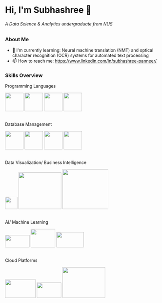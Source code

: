 # Hi, I'm Subhashree 👋 
###### A Data Science & Analytics undergraduate from NUS

### About Me
- 🌱 I'm currently learning: Neural machine translation (NMT) and optical character recognition (OCR) systems for automated text processing
- 📫 How to reach me: https://www.linkedin.com/in/subhashree-panneer/

### Skills Overview
Programming Languages
  
[<img src="https://github.com/subhashree0209/subhashree0209/assets/169425675/12168a4b-3ae0-4bf3-9790-f336c469dd85" width="60" height="60">](https://www.python.org/)
[<img src="https://github.com/subhashree0209/subhashree0209/assets/169425675/c5e7e03f-bb58-45a9-933e-74278c2a5275" width="60" height="60">](https://www.r-project.org/)
[<img src="https://upload.wikimedia.org/wikipedia/commons/6/6a/JavaScript-logo.png" width="60" height="60">](https://www.javascript.com/)
[<img src="https://upload.wikimedia.org/wikipedia/commons/thumb/2/2f/Google_Apps_Script.svg/1200px-Google_Apps_Script.svg.png" width="60" height="60">](https://developers.google.com/apps-script)

  
<br /> Database Management

[<img src="https://avatars.githubusercontent.com/u/17219288?s=200&v=4" width="60" height="60">](https://prestodb.io/)
[<img src="https://upload.wikimedia.org/wikipedia/commons/9/97/Sqlite-square-icon.svg" width="60" height="60">](https://www.sqlite.org/)
[<img src="https://www.gstatic.com/analytics-suite/header/suite/v2/ic_bigquery.svg" width="60" height="60">](https://cloud.google.com/bigquery)
[<img src="https://upload.wikimedia.org/wikipedia/de/thumb/8/8c/Microsoft_SQL_Server_Logo.svg/1024px-Microsoft_SQL_Server_Logo.svg.png" width="60" height="60">](https://www.microsoft.com/en-us/sql-server)

<br /> Data Visualization/ Business Intelligence

[<img src="https://github.com/subhashree0209/subhashree0209/assets/169425675/563a783b-f881-434d-a6ec-b28e4af98d12" width="40" height="40">](https://www.microsoft.com/en/microsoft-365/excel)
[<img src="https://www.pngmart.com/files/23/Power-Bi-Logo-PNG-Pic.png" width="140" height="120">](https://www.microsoft.com/en-us/power-platform/products/power-bi)
[<img src="https://upload.wikimedia.org/wikipedia/commons/4/4b/Tableau_Logo.png" width="150" height="130">](https://www.tableau.com/)



<br /> AI/ Machine Learning

[<img src="https://github.com/subhashree0209/subhashree0209/assets/169425675/f59c78e2-7fb7-42cd-b01d-74ac56bd734f" width="80" height="40">](https://scikit-learn.org/stable/)
[<img src="https://upload.wikimedia.org/wikipedia/commons/thumb/1/11/TensorFlowLogo.svg/2458px-TensorFlowLogo.svg.png" width="80" height="60">](https://www.tensorflow.org/)
[<img src="https://upload.wikimedia.org/wikipedia/commons/9/96/Pytorch_logo.png" width="90" height="50">](https://pytorch.org/)


<br /> Cloud Platforms

[<img src="https://logos-world.net/wp-content/uploads/2022/11/Snowflake-Emblem.png" width="100" height="60">](https://www.snowflake.com/en/)
[<img src="https://upload.wikimedia.org/wikipedia/commons/thumb/9/93/Amazon_Web_Services_Logo.svg/640px-Amazon_Web_Services_Logo.svg.png" width="80" height="50">](https://aws.amazon.com/)
[<img src="https://www.serviops.ca/wp-content/uploads/2015/07/Google-Cloud-Platform-GCP-Logo.png" width="140" height="100">](https://cloud.google.com/)

